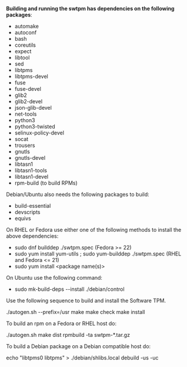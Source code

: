 **Building and running the swtpm has dependencies on the following packages**:

- automake
- autoconf
- bash
- coreutils
- expect
- libtool
- sed
- libtpms
- libtpms-devel
- fuse
- fuse-devel
- glib2
- glib2-devel
- json-glib-devel
- net-tools
- python3
- python3-twisted
- selinux-policy-devel
- socat
- trousers
- gnutls
- gnutls-devel
- libtasn1
- libtasn1-tools
- libtasn1-devel
- rpm-build (to build RPMs)

Debian/Ubuntu also needs the following packages to build:

- build-essential
- devscripts
- equivs

On RHEL or Fedora use either one of the following methods to install
the above dependencies:

 - sudo dnf builddep ./swtpm.spec  (Fedora >= 22)
 - sudo yum install yum-utils ; sudo yum-builddep ./swtpm.spec  (RHEL and Fedora <= 21)
 - sudo yum install <package name(s)>

On Ubuntu use the following command:

 - sudo mk-build-deps --install ./debian/control


Use the following sequence to build and install the Software TPM.

./autogen.sh --prefix=/usr
make
make check
make install


To build an rpm on a Fedora or RHEL host do:

./autogen.sh
make dist
rpmbuild -ta swtpm-*.tar.gz


To build a Debian package on a Debian compatible host do:

echo "libtpms0 libtpms" > ./debian/shlibs.local
debuild -us -uc
